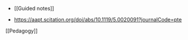 - [[Guided notes]]

- https://aapt.scitation.org/doi/abs/10.1119/5.0020091?journalCode=pte

[[Pedagogy]]
